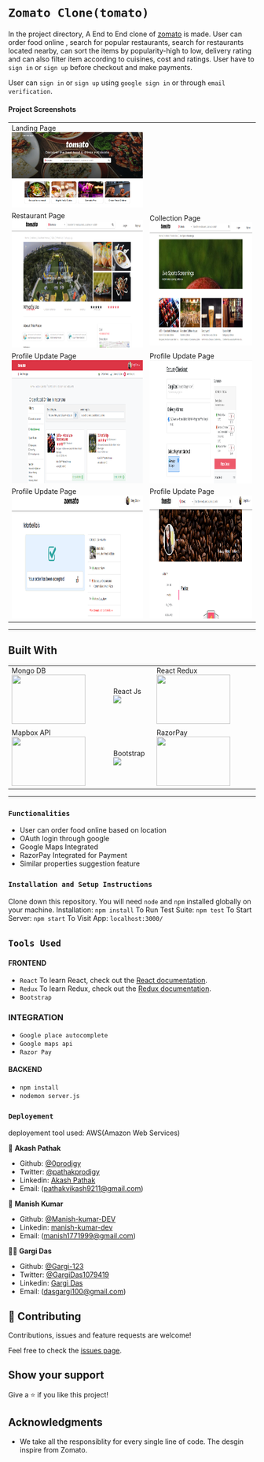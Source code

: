 # `Zomato Clone(tomato)`

In the project directory, A End to End clone of [zomato](https://www.zomato.com/) is made. User can order food online , search for popular restaurants, search for restaurants located nearby, can sort the items by popularity-high to low, delivery rating and can also filter item according to cuisines, cost and ratings. User have to `sign in` or `sign up` before checkout and make payments.

User can `sign in` or `sign up` using `google sign in` or through `email verification`.

#### Project Screenshots

<table>
   <tr>
     <td>Landing Page <img src="./screenshots/homepage.png" width=900 ></td>
  </tr>
  <tr>
    <td>Restaurant Page <img src="./screenshots/RestroPage.png" height=260 ></td>
    <td>Collection Page <img src="./screenshots/collectionPage.png" height=250 ></td>
  <tr>
  <td>Profile Update Page<img src="./screenshots/explore_new1.png" height=250></td>
   <td>Profile Update Page<img src="./screenshots/checkoutPage.png" height=250></td>
  </tr>
  <tr>
  <td>Profile Update Page<img src="./screenshots/paymentPage.png" height=250></td>
   <td>Profile Update Page<img src="./screenshots/profilePage.png" height=250></td>
  </tr>
 </table>


<hr/>

## Built With

<table>
  <tr>
  <td>Mongo DB <img src="https://upload.wikimedia.org/wikipedia/commons/thumb/9/93/MongoDB_Logo.svg/1280px-MongoDB_Logo.svg.png"  height=100  width=150 ></td>
     <td>React Js  <img src="https://upload.wikimedia.org/wikipedia/commons/thumb/a/a7/React-icon.svg/1280px-React-icon.svg.png" height=100   ></td>
    <td>React Redux <img src="https://upload.wikimedia.org/wikipedia/commons/4/49/Redux.png"  height=100   width=150 ></td>
  </tr>
   <tr>
    <td>Mapbox API  <img src="https://raw.githubusercontent.com/mapbox/mapbox-gl-js-docs/publisher-production/docs/pages/assets/logo.png"  height=100  width=150  ></td>
   <td>Bootstrap <img src="https://upload.wikimedia.org/wikipedia/commons/thumb/b/b2/Bootstrap_logo.svg/768px-Bootstrap_logo.svg.png"  height=100    ></td>
    <td>RazorPay <img src="https://cdn.iconscout.com/icon/free/png-256/razorpay-1649771-1399875.png"  height=100  width=150  ></td>
  </tr>
</table>

<hr/>

### `Functionalities`

- User can order food online based on location
- OAuth login through google
- Google Maps Integrated
- RazorPay Integrated for Payment
- Similar properties suggestion feature

### `Installation and Setup Instructions`

Clone down this repository. You will need `node` and `npm` installed globally on your machine.
Installation:
`npm install`
To Run Test Suite:
`npm test`
To Start Server:
`npm start`
To Visit App:
`localhost:3000/`

## `Tools Used`

#### FRONTEND

- `React`
  To learn React, check out the [React documentation](https://reactjs.org/).
- `Redux`
  To learn Redux, check out the [Redux documentation](https://redux.js.org/).
- `Bootstrap`

### INTEGRATION

- `Google place autocomplete`
- `Google maps api`
- `Razor Pay`

#### BACKEND

- `npm install`
- `nodemon server.js`

### `Deployement`

deployement tool used: AWS(Amazon Web Services)

👤 **Akash Pathak**

- Github: [@0prodigy](https://github.com/0prodigy)
- Twitter: [@pathakprodigy](https://twitter.com/pathakprodigy)
- Linkedin: [Akash Pathak](https://www.linkedin.com/in/akash-pathak-0796a7165)
- Email: (pathakvikash9211@gmail.com)

👤 **Manish Kumar**

- Github: [@Manish-kumar-DEV](https://github.com/Manish-kumar-DEV)
- Linkedin: [manish-kumar-dev](https://www.linkedin.com/in/manish-kumar-dev/)
- Email: (manish1771999@gmail.com)

👱‍♀️ **Gargi Das**

- Github: [@Gargi-123](https://github.com/Gargi-123)
- Twitter: [@GargiDas1079419](https://twitter.com/GargiDas1079419)
- Linkedin: [Gargi Das](https://www.linkedin.com/in/gargi-das-57701b197/)
- Email: (dasgargi100@gmail.com)

## 🤝 Contributing

Contributions, issues and feature requests are welcome!

Feel free to check the [issues page](https://0prodigy.github.io/monk-arena/issues).

## Show your support

Give a ⭐️ if you like this project!

## Acknowledgments

- We take all the responsiblity for every single line of code. The desgin inspire from Zomato.

